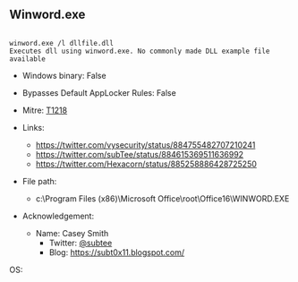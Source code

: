 ## Winword.exe
```

winword.exe /l dllfile.dll
Executes dll using winword.exe. No commonly made DLL example file available
```
* Windows binary: False   
* Bypasses Default AppLocker Rules: False   
* Mitre: [T1218](https://attack.mitre.org/wiki/Technique/T1218)   
   
* Links:   
  * https://twitter.com/vysecurity/status/884755482707210241
  * https://twitter.com/subTee/status/884615369511636992
  * https://twitter.com/Hexacorn/status/885258886428725250
   
* File path:   
  * c:\Program Files (x86)\Microsoft Office\root\Office16\WINWORD.EXE
   
* Acknowledgement:   
  * Name: Casey Smith
    * Twitter: [@subtee](https://twitter.com/@subtee)
    * Blog: https://subt0x11.blogspot.com/
   
OS:  
